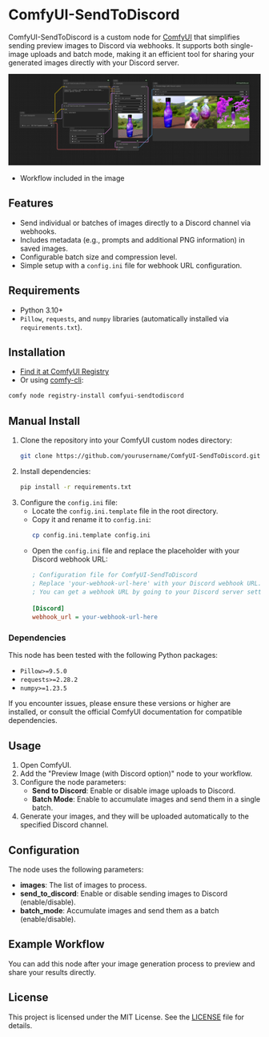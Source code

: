 # ComfyUI-SendToDiscord

ComfyUI-SendToDiscord is a custom node for [ComfyUI](https://github.com/comfyanonymous/ComfyUI) that simplifies sending preview images to Discord via webhooks. It supports both single-image uploads and batch mode, making it an efficient tool for sharing your generated images directly with your Discord server.

![Node Preview](examples/workflow.png "Node Example")
- Workflow included in the image

## Features
- Send individual or batches of images directly to a Discord channel via webhooks.
- Includes metadata (e.g., prompts and additional PNG information) in saved images.
- Configurable batch size and compression level.
- Simple setup with a `config.ini` file for webhook URL configuration.

## Requirements
- Python 3.10+
- `Pillow`, `requests`, and `numpy` libraries (automatically installed via `requirements.txt`).

## Installation
- [Find it at ComfyUI Registry](https://registry.comfy.org/publishers/gmorks/nodes/comfyui-sendtodiscord) 
- Or using [comfy-cli](https://docs.comfy.org/comfy-cli/getting-started):

```bash
comfy node registry-install comfyui-sendtodiscord
```

## Manual Install
1. Clone the repository into your ComfyUI custom nodes directory:
    ```bash
    git clone https://github.com/yourusername/ComfyUI-SendToDiscord.git
    ```
2. Install dependencies:
    ```bash
    pip install -r requirements.txt
    ```
3. Configure the `config.ini` file:
    - Locate the `config.ini.template` file in the root directory.
    - Copy it and rename it to `config.ini`:
        ```bash
        cp config.ini.template config.ini
        ```
    - Open the `config.ini` file and replace the placeholder with your Discord webhook URL:
        ```ini
        ; Configuration file for ComfyUI-SendToDiscord
        ; Replace 'your-webhook-url-here' with your Discord webhook URL.
        ; You can get a webhook URL by going to your Discord server settings, then Integrations, then Webhooks, then New Webhook.

        [Discord]
        webhook_url = your-webhook-url-here
        ```
### Dependencies
This node has been tested with the following Python packages:

- `Pillow>=9.5.0`
- `requests>=2.28.2`
- `numpy>=1.23.5`

If you encounter issues, please ensure these versions or higher are installed, or consult the official ComfyUI documentation for compatible dependencies.

## Usage

1. Open ComfyUI.
2. Add the "Preview Image (with Discord option)" node to your workflow.
3. Configure the node parameters:
    - **Send to Discord**: Enable or disable image uploads to Discord.
    - **Batch Mode**: Enable to accumulate images and send them in a single batch.
4. Generate your images, and they will be uploaded automatically to the specified Discord channel.

## Configuration

The node uses the following parameters:

- **images**: The list of images to process.
- **send_to_discord**: Enable or disable sending images to Discord (enable/disable).
- **batch_mode**: Accumulate images and send them as a batch (enable/disable).

## Example Workflow

You can add this node after your image generation process to preview and share your results directly.

## License

This project is licensed under the MIT License. See the [LICENSE](LICENSE) file for details.
